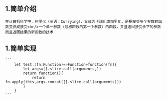 ## 1.简单介绍

    在计算机科学中，柯里化（英语：Currying），又译为卡瑞化或加里化，是把接受多个参数的函数变换成接受<br/>一个单一参数（最初函数的第一个参数）的函数，并且返回接受余下的参数而且返回结果的新函数的技术

## 1.简单实现
    ```
        let test:(fn:Function)=>Function=function(fn){
            let args=[].slice.call(arguments,1)
            return function(){
                return fn.apply(this,args.concat([].slice.call(arguments)))
            }
        }
    ```

